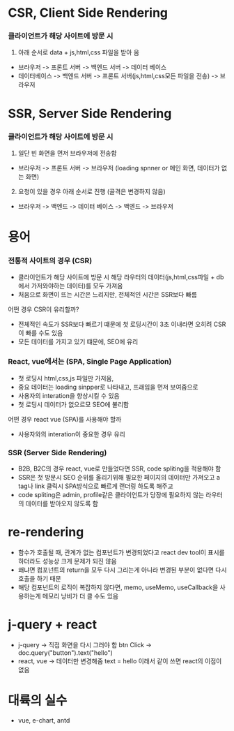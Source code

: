 # CSR, Client Side Rendering

### 클라이언트가 해당 사이트에 방문 시

1. 아래 순서로 data + js,html,css 파일을 받아 옴

- 브라우저 -> 프론트 서버 -> 백엔드 서버 -> 데이터 베이스
- 데이터베이스 -> 백엔드 서버 -> 프론트 서버(js,html,css모든 파일을 전송) -> 브라우저

# SSR, Server Side Rendering

### 클라이언트가 해당 사이트에 방문 시

1. 일단 빈 화면을 먼저 브라우저에 전송함

- 브라우저 -> 프론트 서버 -> 브라우저 (loading spnner or 메인 화면, 데이터가 없는 화면)

2. 요청이 있을 경우 아래 순서로 진행 (골격은 변경하지 않음)

- 브라우저 -> 백엔드 -> 데이터 베이스 -> 백엔드 -> 브라우저

# 용어

### 전통적 사이트의 경우 (CSR)

- 클라이언트가 해당 사이트에 방문 시 해당 라우터의 데이터(js,html,css파일 + db에서 가저와야하는 데이터)를 모두 가져옴
- 처음으로 화면이 뜨는 시간은 느리지만, 전체적인 시간은 SSR보다 빠름

어떤 경우 CSR이 유리할까?

- 전체적인 속도가 SSR보다 빠르기 떄문에 첫 로딩시간이 3초 이내라면 오히려 CSR이 빠를 수도 있음
- 모든 데이터를 가지고 있기 떄문에, SEO에 유리

### React, vue에서는 (SPA, Single Page Application)

- 첫 로딩시 html,css,js 파일만 가저옴,
- 중요 데이터는 loading sinpper로 나타내고, 프래임을 먼저 보여줌으로
- 사용자의 interation을 향상시킬 수 있음
- 첫 로딩시 데이터가 없으르모 SEO에 불리함

어떤 경우 react vue (SPA)를 사용해야 할까

- 사용자와의 interation이 중요한 경우 유리

### SSR (Server Side Rendering)

- B2B, B2C의 경우 react, vue로 만들었다면 SSR, code spliting을 적용해야 함
- SSR은 첫 방문시 SEO 순위를 올리기위해 필요한 페이지의 데이터만 가져오고 a tag나 link 클릭시 SPA방식으로 빠르게 랜더링 하도록 해주고
- code spliting은 admin, profile같은 클라이언트가 당장에 필요하지 않는 라우터의 데이터를 받아오지 않도록 함

# re-rendering

- 함수가 호출될 때, 관계가 없는 컴포넌트가 변경되었다고 react dev tool이 표시를 하더라도 성능상 크게 문제가 되진 않음
- 왜냐면 컴포넌트의 return을 모두 다시 그리는게 아니라 변경된 부분이 없다면 다시 호출을 하기 때문
- 해당 컴포넌트의 로직이 복잡하지 않다면, memo, useMemo, useCallback을 사용하는게 메모리 낭비가 더 클 수도 있음

# j-query + react

- j-query -> 직접 화면을 다시 그러야 함 btn Click -> doc.query("button").text("hello")
- react, vue -> 데이터만 변경해줌 text = hello 이래서 같이 쓰면 react의 이점이 없음

# 대륙의 실수

- vue, e-chart, antd
